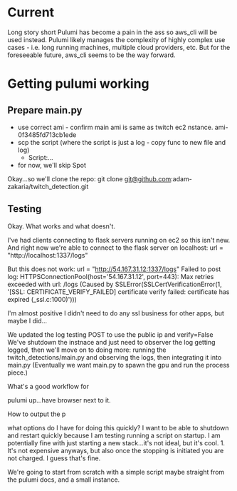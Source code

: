 # Current
Long story short Pulumi has become a pain in the ass so aws_cli will be used instead. Pulumi likely manages the complexity of highly complex use cases - i.e. long running machines, multiple cloud providers, etc. But for the foreseeable future, aws_cli seems to be the way forward. 

# Getting pulumi working

## Prepare __main__.py
* use correct ami - confirm main ami is same as twitch ec2 nstance. ami-0f3485fd713cb1ede
* scp the script (where the script is just a log - copy func to new file and log)
  * Script:...
* for now, we'll skip Spot

Okay...so we'll clone the repo:
git clone git@github.com:adam-zakaria/twitch_detection.git

## Testing
Okay. What works and what doesn't.

I've had clients connecting to flask servers running on ec2 so this isn't new. And right now we're able to connect to the flask server on localhost:
url = "http://localhost:1337/logs"

But this does not work:
    url = "http://54.167.31.12:1337/logs"
Failed to post log: HTTPSConnectionPool(host='54.167.31.12', port=443): Max retries exceeded with url: /logs (Caused by SSLError(SSLCertVerificationError(1, '[SSL: CERTIFICATE_VERIFY_FAILED] certificate verify failed: certificate has expired (_ssl.c:1000)')))

I'm almost positive I didn't need to do any ssl business for other apps, but maybe I did...

We updated the log testing POST to use the public ip and verify=False
We've shutdown the instnace and just need to observer the log getting logged, then we'll move on to doing more: running the twitch_detections/main.py and observing the logs, then integrating it into main.py (Eventually we want main.py to spawn the gpu and run the process piece.)

What's a good workflow for 

pulumi up...have browser next to it.

How to output the p

what options do I have for doing this quickly? I want to be able to shutdown and restart quickly because I am testing running a script on startup. I am potentially fine with just starting a new stack...it's not ideal, but it's cool. 1. It's not expensive anyways, but also once the stopping is initiated you are not charged. I guess that's fine.

We're going to start from scratch with a simple script maybe straight from the pulumi docs, and a small instance.